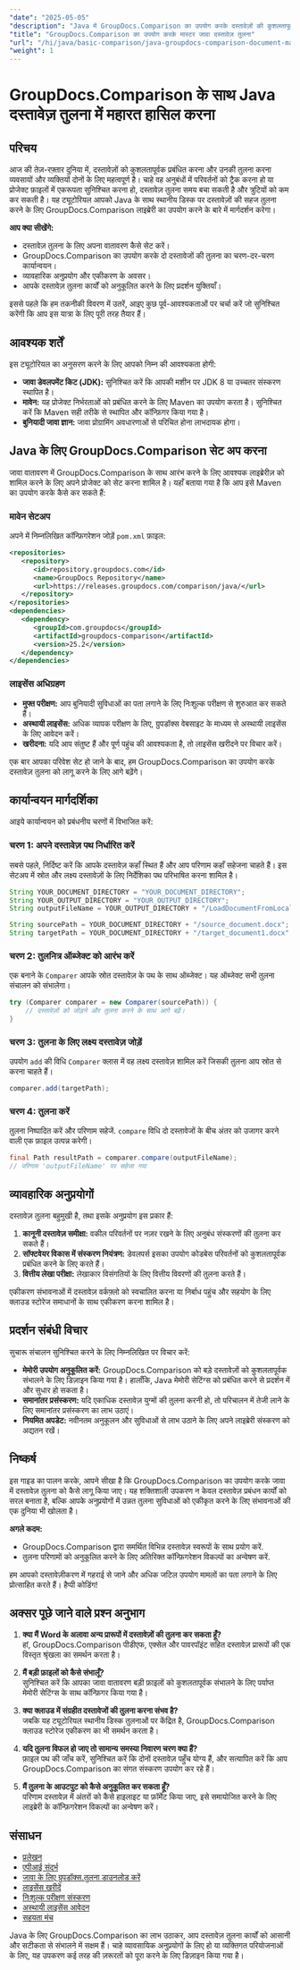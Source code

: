 ```yaml
---
"date": "2025-05-05"
"description": "Java में GroupDocs.Comparison का उपयोग करके दस्तावेज़ों की कुशलतापूर्वक तुलना करना सीखें। यह मार्गदर्शिका सेटअप, कार्यान्वयन और प्रदर्शन अनुकूलन को कवर करती है।"
"title": "GroupDocs.Comparison का उपयोग करके मास्टर जावा दस्तावेज़ तुलना"
"url": "/hi/java/basic-comparison/java-groupdocs-comparison-document-management-guide/"
"weight": 1
---
```


# GroupDocs.Comparison के साथ Java दस्तावेज़ तुलना में महारत हासिल करना

## परिचय

आज की तेज़-रफ़्तार दुनिया में, दस्तावेज़ों को कुशलतापूर्वक प्रबंधित करना और उनकी तुलना करना व्यवसायों और व्यक्तियों दोनों के लिए महत्वपूर्ण है। चाहे वह अनुबंधों में परिवर्तनों को ट्रैक करना हो या प्रोजेक्ट फ़ाइलों में एकरूपता सुनिश्चित करना हो, दस्तावेज़ तुलना समय बचा सकती है और त्रुटियों को कम कर सकती है। यह ट्यूटोरियल आपको Java के साथ स्थानीय डिस्क पर दस्तावेज़ों की सहज तुलना करने के लिए GroupDocs.Comparison लाइब्रेरी का उपयोग करने के बारे में मार्गदर्शन करेगा।

**आप क्या सीखेंगे:**
- दस्तावेज़ तुलना के लिए अपना वातावरण कैसे सेट करें।
- GroupDocs.Comparison का उपयोग करके दो दस्तावेजों की तुलना का चरण-दर-चरण कार्यान्वयन।
- व्यावहारिक अनुप्रयोग और एकीकरण के अवसर।
- आपके दस्तावेज़ तुलना कार्यों को अनुकूलित करने के लिए प्रदर्शन युक्तियाँ।

इससे पहले कि हम तकनीकी विवरण में उतरें, आइए कुछ पूर्व-आवश्यकताओं पर चर्चा करें जो सुनिश्चित करेंगी कि आप इस यात्रा के लिए पूरी तरह तैयार हैं।

## आवश्यक शर्तें

इस ट्यूटोरियल का अनुसरण करने के लिए आपको निम्न की आवश्यकता होगी:

- **जावा डेवलपमेंट किट (JDK):** सुनिश्चित करें कि आपकी मशीन पर JDK 8 या उच्चतर संस्करण स्थापित है।
- **मावेन:** यह प्रोजेक्ट निर्भरताओं को प्रबंधित करने के लिए Maven का उपयोग करता है। सुनिश्चित करें कि Maven सही तरीके से स्थापित और कॉन्फ़िगर किया गया है।
- **बुनियादी जावा ज्ञान:** जावा प्रोग्रामिंग अवधारणाओं से परिचित होना लाभदायक होगा।

## Java के लिए GroupDocs.Comparison सेट अप करना

जावा वातावरण में GroupDocs.Comparison के साथ आरंभ करने के लिए आवश्यक लाइब्रेरीज़ को शामिल करने के लिए अपने प्रोजेक्ट को सेट करना शामिल है। यहाँ बताया गया है कि आप इसे Maven का उपयोग करके कैसे कर सकते हैं:

### मावेन सेटअप

अपने में निम्नलिखित कॉन्फ़िगरेशन जोड़ें `pom.xml` फ़ाइल:

```xml
<repositories>
   <repository>
      <id>repository.groupdocs.com</id>
      <name>GroupDocs Repository</name>
      <url>https://releases.groupdocs.com/comparison/java/</url>
   </repository>
</repositories>
<dependencies>
   <dependency>
      <groupId>com.groupdocs</groupId>
      <artifactId>groupdocs-comparison</artifactId>
      <version>25.2</version>
   </dependency>
</dependencies>
```

### लाइसेंस अधिग्रहण

- **मुफ्त परीक्षण:** आप बुनियादी सुविधाओं का पता लगाने के लिए निःशुल्क परीक्षण से शुरुआत कर सकते हैं।
- **अस्थायी लाइसेंस:** अधिक व्यापक परीक्षण के लिए, ग्रुपडॉक्स वेबसाइट के माध्यम से अस्थायी लाइसेंस के लिए आवेदन करें।
- **खरीदना:** यदि आप संतुष्ट हैं और पूर्ण पहुंच की आवश्यकता है, तो लाइसेंस खरीदने पर विचार करें।

एक बार आपका परिवेश सेट हो जाने के बाद, हम GroupDocs.Comparison का उपयोग करके दस्तावेज़ तुलना को लागू करने के लिए आगे बढ़ेंगे।

## कार्यान्वयन मार्गदर्शिका

आइये कार्यान्वयन को प्रबंधनीय चरणों में विभाजित करें:

### चरण 1: अपने दस्तावेज़ पथ निर्धारित करें

सबसे पहले, निर्दिष्ट करें कि आपके दस्तावेज़ कहाँ स्थित हैं और आप परिणाम कहाँ सहेजना चाहते हैं। इस सेटअप में स्रोत और लक्ष्य दस्तावेज़ों के लिए निर्देशिका पथ परिभाषित करना शामिल है।

```java
String YOUR_DOCUMENT_DIRECTORY = "YOUR_DOCUMENT_DIRECTORY";
String YOUR_OUTPUT_DIRECTORY = "YOUR_OUTPUT_DIRECTORY";
String outputFileName = YOUR_OUTPUT_DIRECTORY + "/LoadDocumentFromLocalDisc_result.docx";

String sourcePath = YOUR_DOCUMENT_DIRECTORY + "/source_document.docx";
String targetPath = YOUR_DOCUMENT_DIRECTORY + "/target_document1.docx";
```

### चरण 2: तुलनित्र ऑब्जेक्ट को आरंभ करें

एक बनाने के `Comparer` आपके स्रोत दस्तावेज़ के पथ के साथ ऑब्जेक्ट। यह ऑब्जेक्ट सभी तुलना संचालन को संभालेगा।

```java
try (Comparer comparer = new Comparer(sourcePath)) {
    // दस्तावेज़ों को जोड़ने और तुलना करने के साथ आगे बढ़ें।
}
```

### चरण 3: तुलना के लिए लक्ष्य दस्तावेज़ जोड़ें

उपयोग `add` की विधि `Comparer` क्लास में वह लक्ष्य दस्तावेज़ शामिल करें जिसकी तुलना आप स्रोत से करना चाहते हैं।

```java
comparer.add(targetPath);
```

### चरण 4: तुलना करें

तुलना निष्पादित करें और परिणाम सहेजें. `compare` विधि दो दस्तावेजों के बीच अंतर को उजागर करने वाली एक फ़ाइल उत्पन्न करेगी।

```java
final Path resultPath = comparer.compare(outputFileName);
// परिणाम 'outputFileName' पर सहेजा गया
```

## व्यावहारिक अनुप्रयोगों

दस्तावेज़ तुलना बहुमुखी है, तथा इसके अनुप्रयोग इस प्रकार हैं:

1. **कानूनी दस्तावेज़ समीक्षा:** वकील परिवर्तनों पर नज़र रखने के लिए अनुबंध संस्करणों की तुलना कर सकते हैं।
2. **सॉफ्टवेयर विकास में संस्करण नियंत्रण:** डेवलपर्स इसका उपयोग कोडबेस परिवर्तनों को कुशलतापूर्वक प्रबंधित करने के लिए करते हैं।
3. **वित्तीय लेखा परीक्षा:** लेखाकार विसंगतियों के लिए वित्तीय विवरणों की तुलना करते हैं।

एकीकरण संभावनाओं में दस्तावेज़ वर्कफ़्लो को स्वचालित करना या निर्बाध पहुंच और सहयोग के लिए क्लाउड स्टोरेज समाधानों के साथ एकीकरण करना शामिल है।

## प्रदर्शन संबंधी विचार

सुचारू संचालन सुनिश्चित करने के लिए निम्नलिखित पर विचार करें:

- **मेमोरी उपयोग अनुकूलित करें:** GroupDocs.Comparison को बड़े दस्तावेज़ों को कुशलतापूर्वक संभालने के लिए डिज़ाइन किया गया है। हालाँकि, Java मेमोरी सेटिंग्स को प्रबंधित करने से प्रदर्शन में और सुधार हो सकता है।
- **समानांतर प्रसंस्करण:** यदि एकाधिक दस्तावेज़ युग्मों की तुलना करनी हो, तो परिचालन में तेजी लाने के लिए समानांतर प्रसंस्करण का लाभ उठाएं।
- **नियमित अपडेट:** नवीनतम अनुकूलन और सुविधाओं से लाभ उठाने के लिए अपने लाइब्रेरी संस्करण को अद्यतन रखें।

## निष्कर्ष

इस गाइड का पालन करके, आपने सीखा है कि GroupDocs.Comparison का उपयोग करके जावा में दस्तावेज़ तुलना को कैसे लागू किया जाए। यह शक्तिशाली उपकरण न केवल दस्तावेज़ प्रबंधन कार्यों को सरल बनाता है, बल्कि आपके अनुप्रयोगों में उन्नत तुलना सुविधाओं को एकीकृत करने के लिए संभावनाओं की एक दुनिया भी खोलता है।

**अगले कदम:**
- GroupDocs.Comparison द्वारा समर्थित विभिन्न दस्तावेज़ स्वरूपों के साथ प्रयोग करें.
- तुलना परिणामों को अनुकूलित करने के लिए अतिरिक्त कॉन्फ़िगरेशन विकल्पों का अन्वेषण करें.

हम आपको दस्तावेज़ीकरण में गहराई से जाने और अधिक जटिल उपयोग मामलों का पता लगाने के लिए प्रोत्साहित करते हैं। हैप्पी कोडिंग!

## अक्सर पूछे जाने वाले प्रश्न अनुभाग

1. **क्या मैं Word के अलावा अन्य प्रारूपों में दस्तावेज़ों की तुलना कर सकता हूँ?**  
   हां, GroupDocs.Comparison पीडीएफ, एक्सेल और पावरपॉइंट सहित दस्तावेज़ प्रारूपों की एक विस्तृत श्रृंखला का समर्थन करता है।

2. **मैं बड़ी फ़ाइलों को कैसे संभालूँ?**  
   सुनिश्चित करें कि आपका जावा वातावरण बड़ी फ़ाइलों को कुशलतापूर्वक संभालने के लिए पर्याप्त मेमोरी सेटिंग्स के साथ कॉन्फ़िगर किया गया है।

3. **क्या क्लाउड में संग्रहीत दस्तावेजों की तुलना करना संभव है?**  
   जबकि यह ट्यूटोरियल स्थानीय डिस्क तुलनाओं पर केंद्रित है, GroupDocs.Comparison क्लाउड स्टोरेज एकीकरण का भी समर्थन करता है।

4. **यदि तुलना विफल हो जाए तो सामान्य समस्या निवारण चरण क्या हैं?**  
   फ़ाइल पथ की जाँच करें, सुनिश्चित करें कि दोनों दस्तावेज़ पहुँच योग्य हैं, और सत्यापित करें कि आप GroupDocs.Comparison का संगत संस्करण उपयोग कर रहे हैं।

5. **मैं तुलना के आउटपुट को कैसे अनुकूलित कर सकता हूँ?**  
   परिणाम दस्तावेज़ में अंतरों को कैसे हाइलाइट या फ़ॉर्मेट किया जाए, इसे समायोजित करने के लिए लाइब्रेरी के कॉन्फ़िगरेशन विकल्पों का अन्वेषण करें।

## संसाधन

- [प्रलेखन](https://docs.groupdocs.com/comparison/java/)
- [एपीआई संदर्भ](https://reference.groupdocs.com/comparison/java/)
- [जावा के लिए ग्रुपडॉक्स.तुलना डाउनलोड करें](https://releases.groupdocs.com/comparison/java/)
- [लाइसेंस खरीदें](https://purchase.groupdocs.com/buy)
- [निःशुल्क परीक्षण संस्करण](https://releases.groupdocs.com/comparison/java/)
- [अस्थायी लाइसेंस आवेदन](https://purchase.groupdocs.com/temporary-license/)
- [सहयता मंच](https://forum.groupdocs.com/c/comparison)

Java के लिए GroupDocs.Comparison का लाभ उठाकर, आप दस्तावेज़ तुलना कार्यों को आसानी और सटीकता से संभालने में सक्षम हैं। चाहे व्यावसायिक अनुप्रयोगों के लिए हो या व्यक्तिगत परियोजनाओं के लिए, यह उपकरण कई तरह की ज़रूरतों को पूरा करने के लिए डिज़ाइन किया गया है।